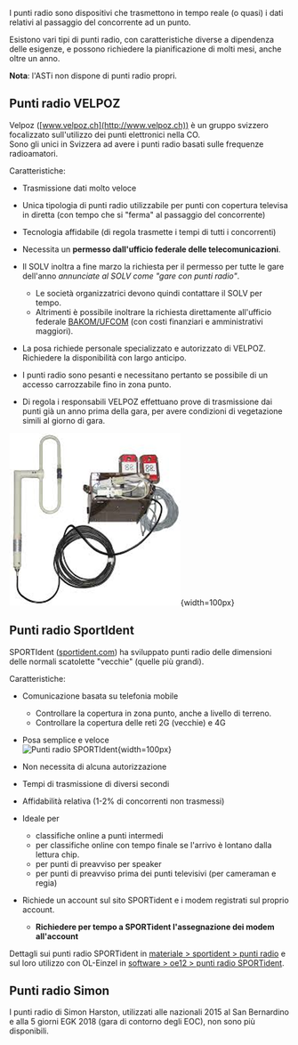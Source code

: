I punti radio sono dispositivi che trasmettono in tempo reale (o quasi) i dati relativi al passaggio del concorrente ad un punto.  

Esistono vari tipi di punti radio, con caratteristiche diverse a dipendenza delle esigenze, e possono richiedere la pianificazione di molti mesi, anche oltre un anno.  
  
**Nota**: l'ASTi non dispone di punti radio propri.

## Punti radio VELPOZ

Velpoz ([www.velpoz.ch](http://www.velpoz.ch)) è un gruppo svizzero focalizzato sull'utilizzo dei punti elettronici nella CO.  
Sono gli unici in Svizzera ad avere i punti radio basati sulle frequenze radioamatori.

Caratteristiche:

- Trasmissione dati molto veloce 
- Unica tipologia di punti radio utilizzabile per punti con copertura televisa in diretta (con tempo che si "ferma" al passaggio del concorrente)
- Tecnologia affidabile (di regola trasmette i tempi di tutti i concorrenti)
- Necessita un __permesso dall'ufficio federale delle telecomunicazioni__.
- Il SOLV inoltra a fine marzo la richiesta per il permesso per tutte le gare dell'anno _annunciate al SOLV come "gare con punti radio"_. 

    - Le società organizzatrici devono quindi contattare il SOLV per tempo.  
    - Altrimenti è possibile inoltrare la richiesta direttamente all'ufficio federale [BAKOM/UFCOM](https://www.bakom.admin.ch/bakom/it/home.html) (con costi finanziari e amministrativi maggiori).

- La posa richiede personale specializzato e autorizzato di VELPOZ. Richiedere la disponibilità con largo anticipo.
- I punti radio sono pesanti e necessitano pertanto se possibile di un accesso carrozzabile fino in zona punto.
- Di regola i responsabili VELPOZ effettuano prove di trasmissione dai punti già un anno prima della gara, per avere condizioni di vegetazione simili al giorno di gara. 

![Punti radio VELPOZ](inc/puntiRadioVelpoz.png){width=100px}

## Punti radio SportIdent

SPORTIdent ([sportident.com](https://www.sportident.com/products.html#stations)) ha sviluppato punti radio delle dimensioni delle normali scatolette "vecchie" (quelle più grandi).

Caratteristiche:

- Comunicazione basata su telefonia mobile

    - Controllare la copertura in zona punto, anche a livello di terreno.
    - Controllare la copertura delle reti 2G (vecchie) e 4G

- Posa semplice e veloce  
![Punti radio SPORTIdent](inc/puntiRadioSportIdent.png){width=100px}  
  
- Non necessita di alcuna autorizzazione
- Tempi di trasmissione di diversi secondi
- Affidabilità relativa (1-2% di concorrenti non trasmessi)
- Ideale per 
    - classifiche online a punti intermedi
    - per classifiche online con tempo finale se l'arrivo è lontano dalla lettura chip.
    - per punti di preavviso per speaker
    - per punti di preavviso prima dei punti televisivi (per cameraman e regia)

- Richiede un account sul sito SPORTident e i modem registrati sul proprio account. 

    - **Richiedere per tempo a SPORTident l'assegnazione dei modem all'account**  

Dettagli sui punti radio SPORTident in [materiale > sportident > punti radio](sportident/punti_radio.md) e sul loro utilizzo con OL-Einzel in [software > oe12 > punti radio SPORTident](../software/oe12/punti_radio.md).

## Punti radio Simon

I punti radio di Simon Harston, utilizzati alle nazionali 2015 al San Bernardino e alla 5 giorni EGK 2018 (gara di contorno degli EOC), non sono più disponibili.  